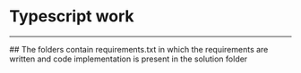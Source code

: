 # Typescript work
<hr>
## The folders contain requirements.txt in which the requirements are written and code implementation is present in the solution folder  
